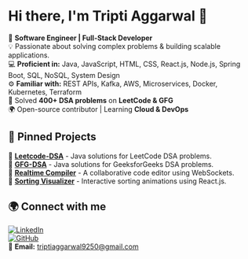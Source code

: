 # Hi there, I'm Tripti Aggarwal 👋  

🚀 **Software Engineer | Full-Stack Developer**  
💡 Passionate about solving complex problems & building scalable applications.  
💻 **Proficient in:** Java, JavaScript, HTML, CSS, React.js, Node.js, Spring Boot, SQL, NoSQL, System Design  
⚙️ **Familiar with:** REST APIs, Kafka, AWS, Microservices, Docker, Kubernetes, Terraform  
🎯 Solved **400+ DSA problems** on **LeetCode & GFG**  
🌍 Open-source contributor | Learning **Cloud & DevOps**  

## 📌 Pinned Projects  
🔹 [**Leetcode-DSA**](https://github.com/Triptigithub/Leetcode-DSA) - Java solutions for LeetCode DSA problems.  
🔹 [**GFG-DSA**](https://github.com/Triptigithub/GFG-DSA) - Java solutions for GeeksforGeeks DSA problems.  
🔹 [**Realtime Compiler**](https://github.com/Triptigithub/Project-realtime-compiler) - A collaborative code editor using WebSockets.  
🔹 [**Sorting Visualizer**](https://github.com/Triptigithub/Sorting-visualiser) - Interactive sorting animations using React.js.  

## 🌍 Connect with me  
[![LinkedIn](https://img.shields.io/badge/LinkedIn-TriptiAggarwal-blue?logo=linkedin)](https://www.linkedin.com/in/tripti-aggarwal-929578233/)  
[![GitHub](https://img.shields.io/badge/GitHub-Triptigithub-black?logo=github)](https://github.com/Triptigithub)  
📧 **Email:** [triptiaggarwal9250@gmail.com](mailto:triptiaggarwal9250@gmail.com)  
